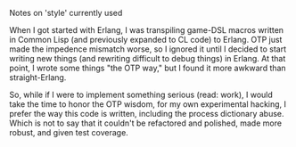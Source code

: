 Notes on 'style' currently used

When I got started with Erlang, I was transpiling game-DSL macros
written in Common Lisp (and previously expanded to CL code) to Erlang.
OTP just made the impedence mismatch worse, so I ignored it until I
decided to start writing new things (and rewriting difficult to debug
things) in Erlang.  At that point, I wrote some things "the OTP way,"
but I found it more awkward than straight-Erlang.

So, while if I were to implement something serious (read: work), I would
take the time to honor the OTP wisdom, for my own experimental hacking,
I prefer the way this code is written, including the process dictionary
abuse.  Which is not to say that it couldn't be refactored and polished,
made more robust, and given test coverage.
